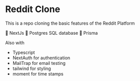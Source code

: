 # Reddit Clone

This is a repo cloning the basic features of the Reddit Platform

🎨 NextJs
💾 Postgres SQL database
🐋 Prisma

Also with
- Typescript
- NextAuth for authentication
- MailTrap for email testing
- tailwind for styling
- moment for time stamps

